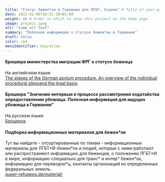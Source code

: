```yaml
---
title: "Статус бежен*ки в Германии для ЛГБТ. Ссылки" # Title of your project
date: 2022-01-06T16:51:38+01:00
weight: 40 # Order in which to show this project on the home page
image: project.jpeg
alt: "some alt text"
summary: "Полезная информация о статусе бежен*ки в Германии"
draft: false
color: red
menuIdentifier: migration
---
```

#### Брошюра министерства миграции ФРГ о статусе беженца ####
На английском языке \
[The stages of the German asylum procedure. An overview of the individual procedural stepsand the legal basis](https://www.bamf.de/SharedDocs/Anlagen/EN/AsylFluechtlingsschutz/Asylverfahren/das-deutsche-asylverfahren.pdf).

#### Брошюра "Значение интервью в процессе рассмотрения ходатайства опредоставлении убежища. Полезная информация для ищущих убежища в Германии"
На русском языке \
[Брошюра](https://www.asyl.net/fileadmin/user_upload/publikationen/infoblatt_anhoerung/Infoblatt_Asyl_2016_russ.pdf). 

#### Подборка информационных материалов для бежен\*ок
Тут вы найдете - отсортированные по темам - информационные материалы для ЛГБТ\*И-бежен\*ок и людей, которые с ними работают или распространяют информацию для беженцев, о положении ЛГБТ*И в мире, информацию специально для транс\* и интер\* бежен\*ок, информацию для переводчи\*ц, контакты организаций из определенных федеральных земель. \
[queer-refugees.de/material/](https://www.queer-refugees.de/material/)
